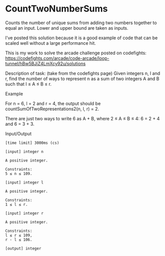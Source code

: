 # CountTwoNumberSums
Counts the number of unique sums from adding two numbers together to equal an input. Lower and upper bound are taken as inputs.

I've posted this solution because it is a good example of code that can be scaled well without a large performance hit.

This is my work to solve the arcade challenge posted on codefights: https://codefights.com/arcade/code-arcade/loop-tunnel/hBw5BJiZ4LmXcy92u/solutions

Description of task: (take from the codefights page)
Given integers n, l and r, find the number of ways to represent n as a sum of two integers A and B such that l ≤ A ≤ B ≤ r.

Example

For n = 6, l = 2 and r = 4, the output should be
countSumOfTwoRepresentations2(n, l, r) = 2.

There are just two ways to write 6 as A + B, where 2 ≤ A ≤ B ≤ 4: 6 = 2 + 4 and 6 = 3 + 3.

Input/Output

    [time limit] 3000ms (cs)

    [input] integer n

    A positive integer.

    Constraints:
    5 ≤ n ≤ 109.

    [input] integer l

    A positive integer.

    Constraints:
    1 ≤ l ≤ r.

    [input] integer r

    A positive integer.

    Constraints:
    l ≤ r ≤ 109,
    r - l ≤ 106.

    [output] integer

